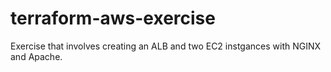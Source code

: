 # terraform-aws-exercise
Exercise that involves creating an ALB and two EC2 instgances with NGINX and Apache.

